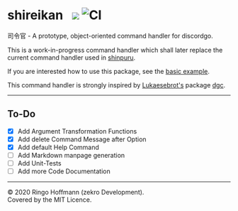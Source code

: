 # shireikan &nbsp; [![](https://img.shields.io/badge/docs-pkg.do.dev-blue?logo=go&logoColor=white)](https://pkg.go.dev/github.com/zekroTJA/shireikan?tab=doc) ![CI](https://github.com/zekroTJA/shireikan/workflows/CI/badge.svg)

司令官 - A prototype, object-oriented command handler for discordgo.

This is a work-in-progress command handler which shall later replace the current command handler used in [shinpuru](https://github.com/zekroTJA/shinpuru).

If you are interested how to use this package, see the [basic example](examples/basic).

This command handler is strongly inspired by [Lukaesebrot's](https://github.com/Lukaesebrot) package [dgc](https://github.com/Lukaesebrot/dgc).

---

## To-Do

- [x] Add Argument Transformation Functions
- [x] Add delete Command Message after Option
- [x] Add default Help Command
- [ ] Add Markdown manpage generation
- [ ] Add Unit-Tests
- [ ] Add more Code Documentation

---

© 2020 Ringo Hoffmann (zekro Development).  
Covered by the MIT Licence.
